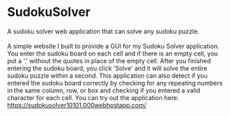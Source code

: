 # SudokuSolver
A sudoku solver web application that can solve any sudoku puzzle.
<br>
<br>
A simple website I built to provide a GUI for my Sudoku Solver application. You enter the sudoku board on each cell and if there is an empty cell, you put a '.' without the quotes in place of the empty cell. After you finished entering the sudoku board, you click 'Solve' and it will solve the entire sudoku puzzle within a second. This application can also detect if you entered the sudoku board correctly by checking for any repeating numbers in the same column, row, or box and checking if you entered a valid character for each cell. You can try out the application here: https://sudokusolver10101.000webhostapp.com/
